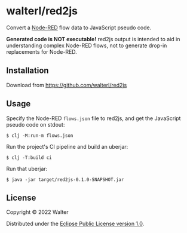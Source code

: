 # walterl/red2js

Convert a [Node-RED](https://nodered.org/) flow data to JavaScript pseudo code.

**Generated code is NOT executable!** red2js output is intended to aid in
understanding complex Node-RED flows, not to generate drop-in replacements for
Node-RED.

## Installation

Download from https://github.com/walterl/red2js

## Usage

Specify the Node-RED `flows.json` file to red2js, and get the JavaScript pseudo code on stdout:

    $ clj -M:run-m flows.json

Run the project's CI pipeline and build an uberjar:

    $ clj -T:build ci

Run that uberjar:

    $ java -jar target/red2js-0.1.0-SNAPSHOT.jar

## License

Copyright © 2022 Walter

Distributed under the [Eclipse Public License version 1.0](./LICENSE).
